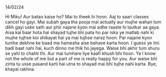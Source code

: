 14/02/24

Hi Miku!
Aur batao kaise ho?
Mai to theek hi hoon. Aaj to saari classes cancel ho gayi. Mai subah gaya tha pooja mai actually aur mujhe wahan tum dikh gayi uske sath aur phir najane kyon mai adhe raaste hi lautkar aa gaya. Aisa kai baar hota hai shayad tujhe bhi pata ho par iska ye matlab nahi ki mujhe tujhse koi shikayat hai ya mai tujhse naraz hoon. Par najane kyon tumhe dekhne ke baad me hamesha aise behave karta hoon. I guess ye itni badi baat nahi hai, kuch dinno me thik ho jayega. Waise bhi akhir tum shuru se yahi to chahti thi. Aur mai tumhare liye kaafi khush bhi hoon. Ya I know not the whole of me but a part of me is really happy for you. Aur waise bhi zinta tu usse pasand karti hai utna to shayad mai bhi tujhe nahi karta.
Bye, khayal rakhna.